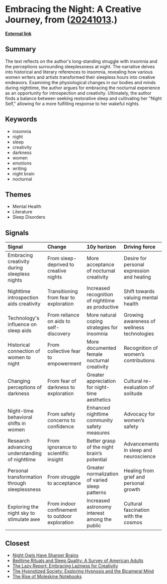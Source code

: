 # __Embracing the Night: A Creative Journey__, from ([20241013](https://kghosh.substack.com/p/20241013).)

__[External link](https://aeon.co/essays/tender-and-creative-is-the-night-on-the-benefits-of-insomnia)__



## Summary

The text reflects on the author's long-standing struggle with insomnia and the perceptions surrounding sleeplessness at night. The narrative delves into historical and literary references to insomnia, revealing how various women writers and artists transformed their sleepless hours into creative endeavors. Examining the physiological changes in our bodies and minds during nighttime, the author argues for embracing the nocturnal experience as an opportunity for introspection and creativity. Ultimately, the author finds a balance between seeking restorative sleep and cultivating her "Night Self," allowing for a more fulfilling response to her wakeful nights.

## Keywords

* insomnia
* night
* sleep
* creativity
* darkness
* women
* emotions
* writing
* night brain
* nocturnal

## Themes

* Mental Health
* Literature
* Sleep Disorders

## Signals

| Signal                                        | Change                                         | 10y horizon                                      | Driving force                              |
|:----------------------------------------------|:-----------------------------------------------|:-------------------------------------------------|:-------------------------------------------|
| Embracing creativity during sleepless nights  | From sleep-deprived to creative nights         | More acceptance of nocturnal creativity          | Desire for personal expression and healing |
| Nighttime introspection aids creativity       | Transitioning from fear to exploration         | Increased recognition of nighttime as productive | Shift towards valuing mental health        |
| Technology's influence on sleep aids          | From reliance on aids to self-discovery        | More natural coping strategies for insomnia      | Growing awareness of wellness technologies |
| Historical connection of women to night       | From collective fear to empowerment            | More documented female nocturnal creativity      | Recognition of women’s contributions       |
| Changing perceptions of darkness              | From fear of darkness to exploration           | Greater appreciation for night-time aesthetics   | Cultural re-evaluation of solitude         |
| Night-time behavioral shifts in women         | From safety concerns to confidence             | Enhanced nighttime community safety measures     | Advocacy for women’s safety                |
| Research advancing understanding of nighttime | From ignorance to scientific insight           | Better grasp of the night brain’s potential      | Advancements in sleep and neuroscience     |
| Personal transformation through sleeplessness | From struggle to acceptance                    | Greater normalization of varied sleep patterns   | Healing from grief and personal growth     |
| Exploring the night sky to stimulate awe      | From indoor confinement to outdoor exploration | Increased astronomy interest among the public    | Cultural fascination with the cosmos       |

## Closest

* [Night Owls Have Sharper Brains](102e2ef3c861d877ee2b36b56c606e91)
* [Bedtime Rituals and Sleep Quality: A Survey of American Adults](615b115fc368aacddda24fb30f9ddf44)
* [The Lazy Report: Embracing Laziness for Creativity](284bb7d0e2c2be0559a1ecd1983731f1)
* [The Hypnotized Society: Exploring Hypnosis and the Bicameral Mind](b7b7937de66bde57d6ca5ef00fd23cc9)
* [The Rise of Moleskine Notebooks](22ebb9236fec0add7f0ee8a595fe7c17)